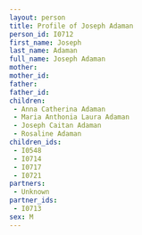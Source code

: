 ```yaml
---
layout: person
title: Profile of Joseph Adaman
person_id: I0712
first_name: Joseph
last_name: Adaman
full_name: Joseph Adaman
mother: 
mother_id: 
father: 
father_id: 
children:
 - Anna Catherina Adaman
 - Maria Anthonia Laura Adaman
 - Joseph Caitan Adaman
 - Rosaline Adaman
children_ids:
 - I0548
 - I0714
 - I0717
 - I0721
partners:
 - Unknown
partner_ids:
 - I0713
sex: M
---
```


